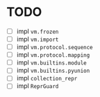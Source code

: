 # TODO

- [ ] impl `vm.frozen`
- [ ] impl `vm.import`
- [ ] impl `vm.protocol.sequence`
- [ ] impl `vm.protocol.mapping`
- [ ] impl `vm.builtins.module`
- [ ] impl `vm.builtins.pyunion`
- [ ] impl `collection_repr`
- [ ] impl `ReprGuard`
